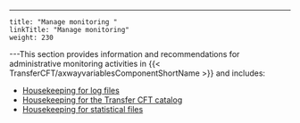 ---
    title: "Manage monitoring "
    linkTitle: "Manage monitoring"
    weight: 230
---This section provides information and recommendations for administrative monitoring activities in {{< TransferCFT/axwayvariablesComponentShortName  >}} and includes:

- [Housekeeping for log files](housekeeping_logs)
- [Housekeeping for the Transfer CFT catalog](housekeeping_catalog)
- [Housekeeping for statistical files](../admin_commands_intro/switching_files_manually)
